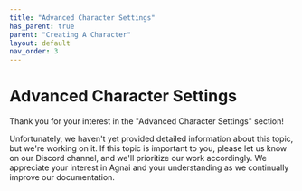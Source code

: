 ```yaml
---
title: "Advanced Character Settings"
has_parent: true
parent: "Creating A Character"
layout: default
nav_order: 3
---
```

# Advanced Character Settings

Thank you for your interest in the "Advanced Character Settings" section!

Unfortunately, we haven't yet provided detailed information about this topic, but we're working on it. If this topic is important to you, please let us know on our Discord channel, and we'll prioritize our work accordingly. We appreciate your interest in Agnai and your understanding as we continually improve our documentation.

